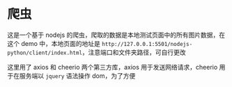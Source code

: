 # 爬虫

这是一个基于 nodejs 的爬虫，爬取的数据是本地测试页面中的所有图片数据，在这个 demo 中，本地页面的地址是 `http://127.0.0.1:5501/nodejs-python/client/index.html`，注意端口和文件夹路径，可自行更改  

这里用了 axios 和 cheerio 两个第三方库，axios 用于发送网络请求，cheerio 用于在服务端以 `jquery` 语法操作 dom，为了方便

